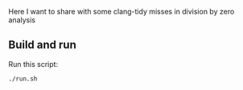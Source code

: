 Here I want to share with some clang-tidy misses in division by zero analysis

## Build and run
Run this script:

```shell
./run.sh
```